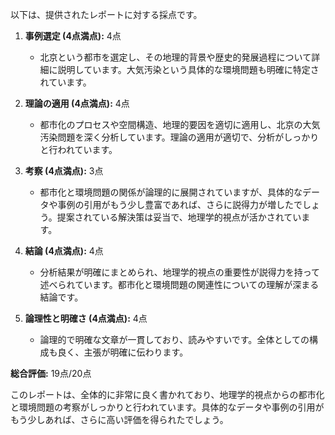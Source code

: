 以下は、提供されたレポートに対する採点です。

1. **事例選定 (4点満点):** 4点
   - 北京という都市を選定し、その地理的背景や歴史的発展過程について詳細に説明しています。大気汚染という具体的な環境問題も明確に特定されています。

2. **理論の適用 (4点満点):** 4点
   - 都市化のプロセスや空間構造、地理的要因を適切に適用し、北京の大気汚染問題を深く分析しています。理論の適用が適切で、分析がしっかりと行われています。

3. **考察 (4点満点):** 3点
   - 都市化と環境問題の関係が論理的に展開されていますが、具体的なデータや事例の引用がもう少し豊富であれば、さらに説得力が増したでしょう。提案されている解決策は妥当で、地理学的視点が活かされています。

4. **結論 (4点満点):** 4点
   - 分析結果が明確にまとめられ、地理学的視点の重要性が説得力を持って述べられています。都市化と環境問題の関連性についての理解が深まる結論です。

5. **論理性と明確さ (4点満点):** 4点
   - 論理的で明確な文章が一貫しており、読みやすいです。全体としての構成も良く、主張が明確に伝わります。

**総合評価:** 19点/20点

このレポートは、全体的に非常に良く書かれており、地理学的視点からの都市化と環境問題の考察がしっかりと行われています。具体的なデータや事例の引用がもう少しあれば、さらに高い評価を得られたでしょう。